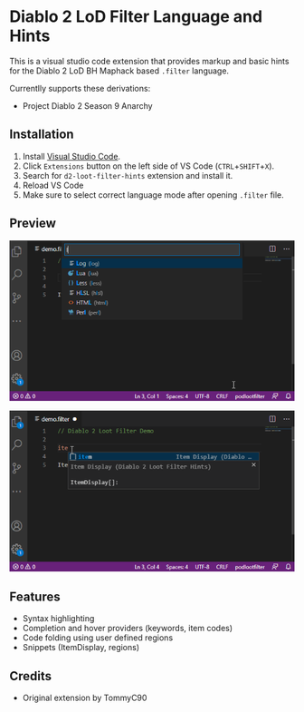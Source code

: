 # Diablo 2 LoD Filter Language and Hints

This is a visual studio code extension that provides markup and basic hints for the Diablo 2 LoD BH Maphack based `.filter` language.

Currentlly supports these derivations:
* Project Diablo 2 Season 9 Anarchy

## Installation
1. Install [Visual Studio Code](https://code.visualstudio.com/).
2. Click `Extensions` button on the left side of VS Code (`CTRL`+`SHIFT`+`X`).
3. Search for `d2-loot-filter-hints` extension and install it.
4. Reload VS Code
5. Make sure to select correct language mode after opening `.filter` file.

## Preview

![Selecting correct language](/doc/images/init.gif)

![Editing](/doc/images/edit.gif)

## Features
* Syntax highlighting
* Completion and hover providers (keywords, item codes)
* Code folding using user defined regions
* Snippets (ItemDisplay, regions)

## Credits
* Original extension by TommyC90